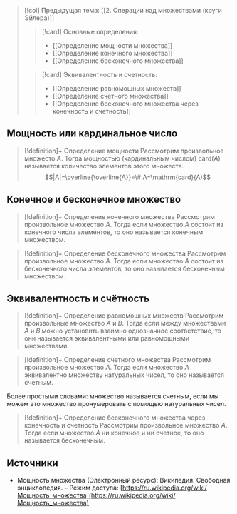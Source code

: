 > [!col] Предыдущая тема: [[2. Операции над множествами (круги Эйлера)]]
>> [!card] Основные определения:
>> * [[Определение мощности множества]]
>> * [[Определение конечного множества]]
>> * [[Определение бесконечного множества]]
>
>> [!card] Эквивалентность и счетность:
>>* [[Определение равномощных множеств]]
>>* [[Определение счетного множества]]
>>* [[Определение бесконечного множества через конечность и счетность]]
>

## Мощность или кардинальное число
> [!definition]+ Определение мощности
> Рассмотрим произвольное множесто $A$. Тогда мощностью (кардинальным числом) $\mathrm{card}(A)$ называется количество элементов этого множеста.  
> $$|A|=\overline{\overline{A}}=\# A=\mathrm{card}(A)$$

## Конечное и бесконечное множество
> [!definition]+ Определение конечного множества
> Рассмотрим произвольное множество $A$. Тогда если множество $A$ состоит из конечного числа элементов, то оно называется конечным множеством.

> [!definition]+ Определение бесконечного множества
> Рассмотрим произвольное множество $A$. Тогда если множество $A$ состоит из бесконечного числа элементов, то оно называется бесконечным множеством.

## Эквивалентность и счётность 
> [!definition]+ Определение равномощных множеств
> Рассмотрим произвольные множество $A$ и $B$. Тогда если между множествами $A$ и $B$ можно установить взаимно однозначное соответствие, то они называется эквивалентными или равномощными множествами.

> [!definition]+ Определение счетного множества
> Рассмотрим произвольное множество $A$. Тогда если множество $A$ эквивалентно множеству натуральных чисел, то оно называется счетным.

Более простыми словами: множество называется счетным, если мы можем это множество пронумеровать с помощью натуральных чисел.

> [!definition]+ Определение бесконечного множества через конечность и счетность 
> Рассмотрим произвольное множество $A$. Тогда если множество $A$ ни конечное и ни счетное, то оно называется бесконечным.

## Источники
* Мощность множества (Электронный ресурс): Википедия. Свободная энциклопедия. – Режим доступа: [https://ru.wikipedia.org/wiki/Мощность_множества](https://ru.wikipedia.org/wiki/Мощность_множества)